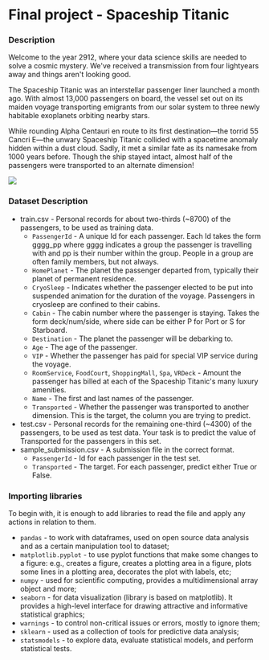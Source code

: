 # Final project - Spaceship Titanic

### Description

Welcome to the year 2912, where your data science skills are needed to solve a cosmic mystery. We've received a transmission from four lightyears away and things aren't looking good.

The Spaceship Titanic was an interstellar passenger liner launched a month ago. With almost 13,000 passengers on board, the vessel set out on its maiden voyage transporting emigrants from our solar system to three newly habitable exoplanets orbiting nearby stars.

While rounding Alpha Centauri en route to its first destination—the torrid 55 Cancri E—the unwary Spaceship Titanic collided with a spacetime anomaly hidden within a dust cloud. Sadly, it met a similar fate as its namesake from 1000 years before. Though the ship stayed intact, almost half of the passengers were transported to an alternate dimension!

<img src = 'https://storage.googleapis.com/kaggle-media/competitions/Spaceship%20Titanic/joel-filipe-QwoNAhbmLLo-unsplash.jpg'></img>

### Dataset Description

* train.csv - Personal records for about two-thirds (~8700) of the passengers, to be used as training data.
    - `PassengerId` - A unique Id for each passenger. Each Id takes the form gggg_pp where gggg indicates a group the passenger is travelling with and pp is their number within the group. People in a group are often family members, but not always.
    - `HomePlanet` - The planet the passenger departed from, typically their planet of permanent residence.
    - `CryoSleep` - Indicates whether the passenger elected to be put into suspended animation for the duration of the voyage. Passengers in cryosleep are confined to their cabins.
    - `Cabin` - The cabin number where the passenger is staying. Takes the form deck/num/side, where side can be either P for Port or S for Starboard.
    - `Destination` - The planet the passenger will be debarking to.
    - `Age` - The age of the passenger.
    - `VIP` - Whether the passenger has paid for special VIP service during the voyage.
    - `RoomService`, `FoodCourt`, `ShoppingMall`, `Spa`, `VRDeck` - Amount the passenger has billed at each of the Spaceship Titanic's many luxury amenities.
    - `Name` - The first and last names of the passenger.
    - `Transported` - Whether the passenger was transported to another dimension. This is the target, the column you are trying to predict.
* test.csv - Personal records for the remaining one-third (~4300) of the passengers, to be used as test data. Your task is to predict the value of Transported for the passengers in this set.
* sample_submission.csv - A submission file in the correct format.
    - `PassengerId` - Id for each passenger in the test set.
    - `Transported` - The target. For each passenger, predict either True or False.
    
### Importing libraries

To begin with, it is enough to add libraries to read the file and apply any actions in relation to them.

- `pandas` - to work with dataframes, used on open source data analysis and as a certain manipulation tool to dataset;
- `matplotlib.pyplot` -  to use pyplot functions that make some changes to a figure: e.g., creates a figure, creates a plotting area in a figure, plots some lines in a plotting area, decorates the plot with labels, etc;
- `numpy` - used for scientific computing, provides a multidimensional array object and more; 
- `seaborn` - for  data visualization (library is based on matplotlib). It provides a high-level interface for drawing attractive and informative statistical graphics;
- `warnings` - to control non-critical issues or errors, mostly to ignore them;
- `sklearn` - used as a collection of tools for predictive data analysis;
- `statsmodels` - to explore data, evaluate statistical models, and perform statistical tests.
